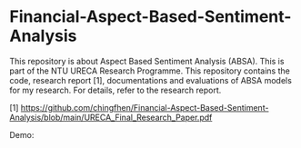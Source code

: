 # Financial-Aspect-Based-Sentiment-Analysis

This repository is about Aspect Based Sentiment Analysis (ABSA). This is part of the NTU URECA Research Programme. This repository contains the code, research report [1], documentations and evaluations of ABSA models for my research. For details, refer to the research report.

[1] https://github.com/chingfhen/Financial-Aspect-Based-Sentiment-Analysis/blob/main/URECA_Final_Research_Paper.pdf

Demo: 
